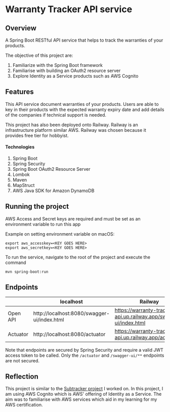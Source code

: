 # Warranty Tracker API service
## Overview
A Spring Boot RESTful API service that helps to track the warranties of your products.

The objective of this project are:
1. Familiarize with the Spring Boot framework
2. Familiarise with building an OAuth2 resource server
3. Explore Identity as a Service products such as AWS Cognito

## Features
This API service document warranties of your products. Users are able to key in their products with the expected warranty expiry date and add details of the companies if technical support is needed. 

This project has also been deployed onto Railway. Railway is an infrastructure platform similar AWS. Railway was chosen because it provides free tier for hobbyist. 


#### Technologies
1. Spring Boot
2. Spring Security
3. Spring Boot OAuth2 Resource Server
4. Lombok
5. Maven
6. MapStruct
7. AWS Java SDK for Amazon DynamoDB 

## Running the project
AWS Access and Secret keys are required and must be set as an environment variable to run this app

Example on setting environment variable on macOS:
```
export aws_accesskey=<KEY GOES HERE>
export aws_secretkey=<KEY GOES HERE>
```

To run the service, navigate to the root of the project and execute the command

```
mvn spring-boot:run
```
## Endpoints
|          | localhost                                   | Railway                                                     |
|----------|---------------------------------------------|-------------------------------------------------------------|
| Open API | http://localhost:8080/swagger-ui/index.html | https://warranty-tracker-api.up.railway.app/swagger-ui/index.html |
| Actuator | http://localhost:8080/actuator              | https://warranty-tracker-api.up.railway.app/actuator              |

Note that endpoints are secured by Spring Security and require a valid JWT access token to be called. Only the `/actuator` and `/swagger-ui/**` endpoints are not secured. 

## Reflection

This project is similar to the [Subtracker project](https://github.com/649000/subtracker-rest-api) I worked on. In this project, I am using AWS Cognito which is AWS' offering of Identity as a Service. The aim was to familiarise with AWS services which aid in my learning for my AWS certification.
